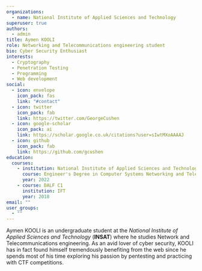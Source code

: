 ```yaml
---
organizations:
  - name: National Institute of Applied Sciences and Technology
superuser: true
authors:
  - admin
title: Aymen KOOLI
role: Networking and Telecommunications engineering student
bio: Cyber Security Enthusiast
interests:
  - Cryptography
  - Penetration Testing
  - Programming
  - Web development
social:
  - icon: envelope
    icon_pack: fas
    link: "#contact"
  - icon: twitter
    icon_pack: fab
    link: https://twitter.com/GeorgeCushen
  - icon: google-scholar
    icon_pack: ai
    link: https://scholar.google.co.uk/citations?user=sIwtMXoAAAAJ
  - icon: github
    icon_pack: fab
    link: https://github.com/gcushen
education:
  courses:
    - institution: National Institute of Applied Sciences and Technology
      course: Engineer's Degree in Computer Systems Networking and Telecommunications
      year: 2022
    - course: DALF C1
      institution: IFT
      year: 2018
email: ""
user_groups:
  - ""
---
```

Aymen KOOLI is an undergraduate student at the *National Institute of Applied Sciences and Technology* (**INSAT**) where he studies Network and Telecommunications engineering. As an avid lover of cyber security, KOOLI has in fact found himself tremendously benefiting from the web since he spends most of his time exploring his passion by pentesting and practicing with CTF competitions.